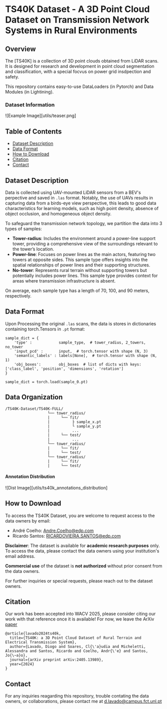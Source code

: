 # TS40K Dataset - A 3D Point Cloud Dataset on Transmission Network Systems in Rural Environments

## Overview

The [TS40K] is a collection of 3D point clouds obtained from LiDAR scans. It is designed for research and development in point cloud segmentation and classification, with a special focvus on power grid insdpection and safety.

This repository contains easy-to-use DataLoaders (in Pytorch) and Data Modules (in Lightining).


### Dataset Information
![Example Image][utils/teaser.png]

## Table of Contents
- [Dataset Description](#dataset-description)
- [Data Format](#data-format)
- [How to Download](#how-to-download)
- [Citation](#citation)
- [Contact](#contact)

## Dataset Description
Data is collected using UAV-mounted LiDAR sensors from a BEV's perpective and saved in `.las` format. 
Notably, the use of UAVs results in capturing data from a birds-eye view perspective, this leads to good data characteristics for learning models, such as high point density, absence of object occlusion, and homogeneous object density.

To safeguard the transmission network topology, we partition the data into 3 types of samples:

- **Tower-radius**: Includes the environment around a power-line support tower, providing a comprehensive view of the surroundings relevant to the tower’s location.
- **Power-line**: Focuses on power lines as the main actors, featuring two towers at opposite sides. This sample type offers insights into the spatial relationships of power lines and their supporting structures.
- **No-tower**: Represents rural terrain without supporting towers but potentially includes power lines. This sample type provides context for areas where transmission infrastructure is absent.

On average, each sample type has a length of 70, 100, and 90 meters, respectively.



## Data Format
Upon Processing the original `.las` scans, the data is stores in dictionaries containing torch.Tensors in `.pt` format:

```
sample_dict = {
    'type' :            sample_type,  # tower_radius, 2_towers, no_tower
    'input_pcd' :       input,  # torch.tensor with shape (N, 3)
    'semantic_labels' : labels[None],  # torch.tensor with shape (N, 1)
    'obj_boxes':        obj_boxes  # list of dicts with keys: ['class_label', 'position', 'dimensions', 'rotation']
}

sample_dict = torch.load(sample_0.pt)
```


## Data Organization
```
/TS40K-Dataset/TS40K-FULL/
                   └── tower_radius/
                   |     └── fit/
                   |          ├ sample_x.pt
                   |          └ sample_y.pt
                   |          ...
                   |     └── test/
                   |          ...                    
                   └── tower_radius/
                   |     └── fit/
                   |     └── test/
                   └── tower_radius/
                   |     └── fit/
                   |     └── test/
```

#### Annotation Distribution
![Dist Image][utils/ts40k_annotations_distribution]

## How to Download
To access the TS40K Dataset, you are welcome to request access to the data owners by email:
- André Coelho:   Andre.Coelho@edp.com
- Ricardo Santos: RICARDOVIEIRA.SANTOS@edp.com

**Disclaimer**:
The dataset is available for **academic research purposes** only. To access the data, please contact the data owners using your institution's email address.

**Commercial use** of the dataset is **not authorized** without prior consent from the data owners.

For further inquiries or special requests, please reach out to the dataset owners.

## Citation

Our work has been accepted into WACV 2025, please consider citing our work with that reference once it is available!
For now, we leave the ArXiv [paper](https://arxiv.org/abs/2405.13989)

```
@article{lavado2024ts40k,
  title={TS40K: a 3D Point Cloud Dataset of Rural Terrain and Electrical Transmission System},
  author={Lavado, Diogo and Soares, Cl{\'a}udia and Micheletti, Alessandra and Santos, Ricardo and Coelho, Andr{\'e} and Santos, Jo{\~a}o},
  journal={arXiv preprint arXiv:2405.13989},
  year={2024}
}
```

## Contact

For any inquiries reagarding this repository, trouble contating the data owners, or collaborations, please contact me at [d.lavado@campus.fct.unl.pt](mailto:d.lavado@campus.fct.unl.pt)

